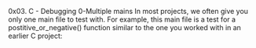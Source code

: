 0x03. C - Debugging
0-Multiple mains In most projects, we often give you only one main file to test with. For example, this main file is a test for a postitive_or_negative() function similar to the one you worked with in an earlier C project:
